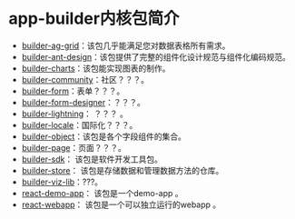 # app-builder内核包简介

- [builder-ag-grid](/packages/builder-ag-grid)：该包几乎能满足您对数据表格所有需求。
- [builder-ant-design](/packages/builder-ant-design)：该包提供了完整的组件化设计规范与组件化编码规范。
- [builder-charts](/packages/builder-charts)：该包能实现图表的制作。
- [builder-community](/packages/builder-community)：社区？？？。
- [builder-form](/packages/builder-form)：表单？？？。
- [builder-form-designer](/packages/builder-form-designer)：？？？。
- [builder-lightning](/packages/builder-lightning)： ？？？ 。
- [builder-locale](/packages/builder-locale)：国际化？？？。
- [builder-object](/packages/builder-object)：该包是各个字段组件的集合。
- [builder-page](/packages/builder-page)：页面？？？。
- [builder-sdk](/packages/builder-sdk)： 该包是软件开发工具包。
- [builder-store](/packages/builder-store)： 该包是存储数据和管理数据方法的仓库。
- [builder-viz-lib](/packages/builder-viz-lib)：???。
- [react-demo-app](/packages/react-demo-app)： 该包是一个demo-app 。
- [react-webapp](/packages/react-webapp)： 该包是一个可以独立运行的webapp 。
